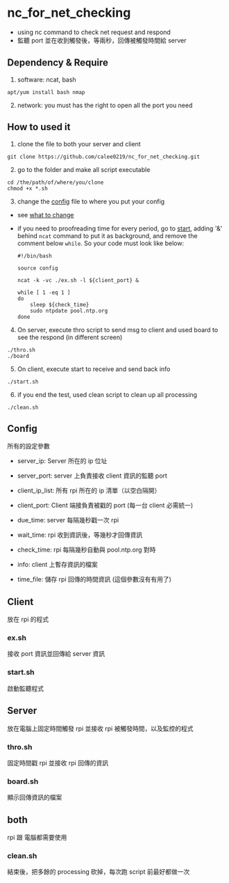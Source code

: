 nc_for_net_checking
=====
- using nc command to check net request and respond
- 監聽 port 並在收到觸發後，等兩秒，回傳被觸發時間給 server

## Dependency & Require
1. software: ncat, bash
```
apt/yum install bash nmap
```
2. network: you must has the right to open all the port you need

## How to used it
1. clone the file to both your server and client
```script
git clone https://github.com/calee0219/nc_for_net_checking.git
```
2. go to the folder and make all script executable
```script
cd /the/path/of/where/you/clone
chmod +x *.sh
```
3. change the [config](https://github.com/calee0219/nc_for_net_checking/blob/master/config) file to where you put your config
- see [what to change](https://github.com/calee0219/nc_for_net_checking#config)
- if you need to proofreading time for every period, go to [start](https://github.com/calee0219/nc_for_net_checking/blob/master/start.sh), adding '&' behind `ncat` command to put it as background, and remove the comment below `while`. So your code must look like below:

  ```script
  #!/bin/bash

  source config

  ncat -k -vc ./ex.sh -l ${client_port} &

  while [ 1 -eq 1 ]
  do
      sleep ${check_time}
      sudo ntpdate pool.ntp.org
  done
  ```

4. On server, execute thro script to send msg to client and used board to see the respond (in different screen)
```script
./thro.sh
./board
```
5. On client, execute start to receive and send back info
```script
./start.sh
```
6. if you end the test, used clean script to clean up all processing
```script
./clean.sh
```

## Config
所有的設定參數
- server_ip: Server 所在的 ip 位址
- server_port: server 上負責接收 client 資訊的監聽 port
- client_ip_list: 所有 rpi 所在的 ip 清單（以空白隔開）
- client_port: Client 端接負責被戳的 port (每一台 client 必需統一)

- due_time: server 每隔幾秒戳一次 rpi
- wait_time: rpi 收到資訊後，等幾秒才回傳資訊

- check_time: rpi 每隔幾秒自動與 pool.ntp.org 對時
- info: client 上暫存資訊的檔案
- time_file: 儲存 rpi 回傳的時間資訊 (這個參數沒有有用了)

## Client
放在 rpi 的程式
### ex.sh
接收 port 資訊並回傳給 server 資訊
### start.sh
啟動監聽程式

## Server
放在電腦上固定時間觸發 rpi 並接收 rpi 被觸發時間，以及監控的程式
### thro.sh
固定時間戳 rpi 並接收 rpi 回傳的資訊
### board.sh
顯示回傳資訊的檔案

## both
rpi 跟 電腦都需要使用
### clean.sh
結束後，把多餘的 processing 砍掉，每次跑 script 前最好都做一次
